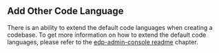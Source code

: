 ## Add Other Code Language

There is an ability to extend the default code languages when creating a codebase. To get more information on how to extend the default code languages, please refer to the [edp-admin-console readme](https://github.com/epmd-edp/admin-console/blob/master/readme.md#add-other-code-language) chapter.